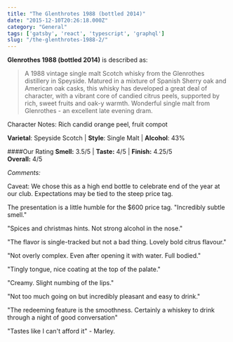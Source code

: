 ```yaml
---
title: "The Glenthrotes 1988 (bottled 2014)"
date: "2015-12-10T20:26:18.000Z"
category: "General"
tags: ['gatsby', 'react', 'typescript', 'graphql']
slug: "/the-glenthrotes-1988-2/"
---
```

**Glenrothes 1988 (bottled 2014)** is described as:
>A 1988 vintage single malt Scotch whisky from the Glenrothes distillery in Speyside. Matured in a mixture of Spanish Sherry oak and American oak casks, this whisky has developed a great deal of character, with a vibrant core of candied citrus peels, supported by rich, sweet fruits and oak-y warmth. Wonderful single malt from Glenrothes - an excellent late evening dram.

Character Notes: Rich candid orange peel, fruit compot

**Varietal**: Speyside Scotch | **Style**: Single Malt | **Alcohol**: 43%

####Our Rating
**Smell:** 3.5/5 | **Taste:** 4/5 | **Finish:** 4.25/5   
**Overall:** 4/5 

*Comments:* 

Caveat: We chose this as a high end bottle to celebrate end of the year at our club. Expectations may be tied to the steep price tag.

The presentation is a little humble for the $600 price tag.
"Incredibly subtle smell."

"Spices and christmas hints. Not strong alcohol in the nose."

"The flavor is single-tracked but not a bad thing. Lovely bold citrus flavour." 

"Not overly complex. Even after opening it with water. Full bodied."

"Tingly tongue, nice coating at the top of the palate."

"Creamy. Slight numbing of the lips." 

"Not too much going on but incredibly pleasant and easy to drink."

"The redeeming feature is the smoothness. Certainly a whiskey to drink through a night of good conversation"

"Tastes like I can't afford it" - Marley.
    